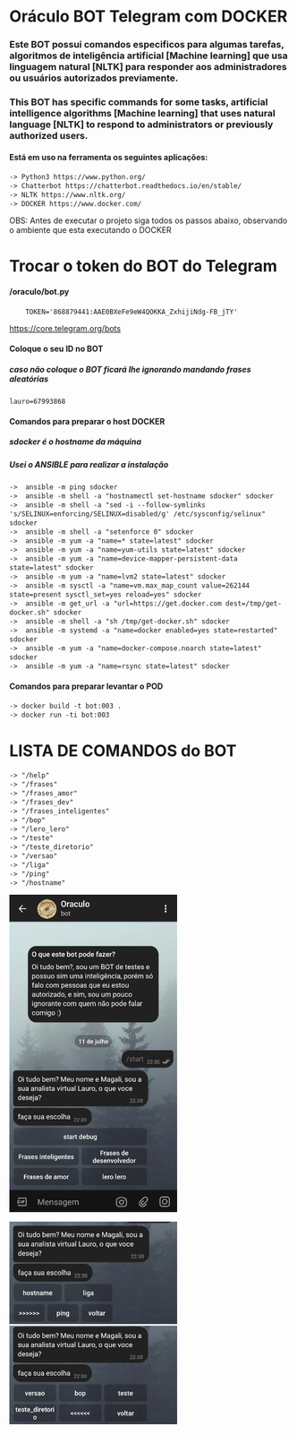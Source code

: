 Oráculo BOT Telegram com DOCKER
=========================

### Este BOT possui comandos especificos para algumas tarefas, algoritmos de inteligência artificial [Machine learning] que usa linguagem natural [NLTK] para responder aos administradores ou usuários autorizados previamente. 

### This BOT has specific commands for some tasks, artificial intelligence algorithms [Machine learning] that uses natural language [NLTK] to respond to administrators or previously authorized users. 

#### Está em uso na ferramenta os seguintes aplicações:

	-> Python3 https://www.python.org/
	-> Chatterbot https://chatterbot.readthedocs.io/en/stable/
	-> NLTK https://www.nltk.org/
	-> DOCKER https://www.docker.com/  

OBS: Antes de executar o projeto siga todos os passos abaixo, observando o ambiente que esta executando o DOCKER

# Trocar o token do BOT do Telegram

#### /oraculo/bot.py
	
		TOKEN='868879441:AAE0BXeFe9eW4QOKKA_ZxhijiNdg-FB_jTY'

https://core.telegram.org/bots

#### Coloque o seu ID no BOT
##### caso não coloque o BOT ficará lhe ignorando mandando frases aleatórias  	
	lauro=67993868

#### Comandos para preparar o host DOCKER

##### sdocker é o hostname da máquina
##### Usei o ANSIBLE para realizar a instalação 

	->  ansible -m ping sdocker
	->  ansible -m shell -a "hostnamectl set-hostname sdocker" sdocker
	->  ansible -m shell -a "sed -i --follow-symlinks 's/SELINUX=enforcing/SELINUX=disabled/g' /etc/sysconfig/selinux" sdocker
	->  ansible -m shell -a "setenforce 0" sdocker
	->  ansible -m yum -a "name=* state=latest" sdocker
	->  ansible -m yum -a "name=yum-utils state=latest" sdocker
	->  ansible -m yum -a "name=device-mapper-persistent-data state=latest" sdocker
	->  ansible -m yum -a "name=lvm2 state=latest" sdocker
	->  ansible -m sysctl -a "name=vm.max_map_count value=262144 state=present sysctl_set=yes reload=yes" sdocker
	->  ansible -m get_url -a "url=https://get.docker.com dest=/tmp/get-docker.sh" sdocker
	->  ansible -m shell -a "sh /tmp/get-docker.sh" sdocker
	->  ansible -m systemd -a "name=docker enabled=yes state=restarted" sdocker
	->  ansible -m yum -a "name=docker-compose.noarch state=latest" sdocker
	->  ansible -m yum -a "name=rsync state=latest" sdocker


#### Comandos para preparar levantar o POD

	-> docker build -t bot:003 .
	-> docker run -ti bot:003

# LISTA DE COMANDOS do BOT #

	-> "/help"
	-> "/frases"
	-> "/frases_amor"
	-> "/frases_dev"
	-> "/frases_inteligentes"
	-> "/bop"
	-> "/lero_lero"
	-> "/teste"
	-> "/teste_diretorio"
	-> "/versao"
	-> "/liga"
	-> "/ping"
	-> "/hostname"

![Screenshot](https://raw.githubusercontent.com/laurobmb/oraculo_bot_telegram/master/imagens/bot01.png)

![Screenshot](https://raw.githubusercontent.com/laurobmb/oraculo_bot_telegram/master/imagens/bot02.png) ![Screenshot](https://raw.githubusercontent.com/laurobmb/oraculo_bot_telegram/master/imagens/bot03.png)
